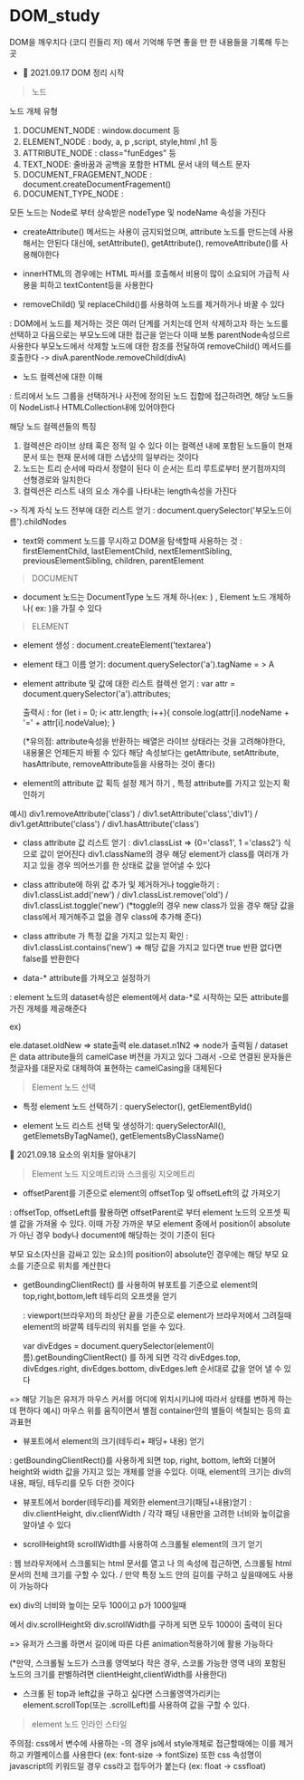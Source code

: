 # DOM_study

DOM을 깨우치다 (코디 린들리 저) 에서 기억해 두면 좋을 만 한 내용들을 기록해 두는 곳 

- 🎉 2021.09.17 DOM 정리 시작 

> 노드

노드 개체 유형 

1) DOCUMENT_NODE : window.document 등
2) ELEMENT_NODE : body, a, p ,script, style,html ,h1 등 
3) ATTRIBUTE_NODE : class="funEdges" 등 
4) TEXT_NODE: 줄바꿈과 공백을 포함한 HTML 문서 내의 텍스트 문자
5) DOCUMENT_FRAGEMENT_NODE : document.createDocumentFragement()
6) DOCUMENT_TYPE_NODE : <!DOCTYPE html> 

모든 노드는 Node로 부터 상속받은 nodeType 및 nodeName 속성을 가진다 

- createAttribute() 메서드는 사용이 금지되었으며, attribute 노드를 만드는데 사용해서는 안된다 대신에, setAttribute(), getAttribute(), removeAttribute()를 사용해야한다 

- innerHTML의 경우에는 HTML 파서를 호출해서 비용이 많이 소요되어 가급적 사용을 피하고 textContent등을 사용한다 

- removeChild() 및 replaceChild()를 사용하여 노드를 제거하거나 바꿀 수 있다 

: DOM에서 노드를 제거하는 것은 여러 단계를 거치는데 먼저 삭제하고자 하는 노드를 선택하고 다음으로는 부모노드에 대한 접근을 얻는다 이때 보통 parentNode속성으르 사용한다 부모노드에서 삭제할 노드에 대한 참조를 전달하여 removeChild() 메서드를 호출한다 -> divA.parentNode.removeChild(divA)

- 노드 컬렉션에 대한 이해 

: 트리에서 노드 그룹을 선택하거나 사전에 정의된 노드 집합에 접근하려면, 해당 노드들이 NodeList나 HTMLCollection내에 있어야한다 

해당 노드 컬렉션들의 특징 
1) 컬렉션은 라이브 상태 혹은 정적 일 수 있다 이는 컬렉션 내에 포함된 노드들이 현재문서 또는 현재 문서에 대한 스냅샷의 일부라는 것이다 
2) 노드는 트리 순서에 따라서 정렬이 된다 이 순서는 트리 루트로부터 분기점까지의 선형경로와 일치한다
3) 컬렉션은 리스트 내의 요소 개수를 나타내는 length속성을 가진다

-> 직계 자식 노드 전부에 대한 리스트 얻기  : document.querySelector('부모노드이름').childNodes 

- text와 comment 노드를 무시하고 DOM을 탐색할때 사용하는 것 
: firstElementChild, lastElementChild, nextElementSibling, previousElementSibling, children, parentElement 

> DOCUMENT

- document 노드는 DocumentType 노드 개체 하나(ex: <!DOCTYPE html>) , Element 노드 개체하나( ex: <html lang="en">)을 가질 수 있다 
  
> ELEMENT
  
- element 생성 : document.createElement('textarea')
  
- element 태그 이름 얻기: document.querySelector('a').tagName = > A 
  
- element attribute 및 값에 대한 리스트 컬렉션 얻기 : var attr =  document.querySelector('a').attributes; 
  
  출력시 : for (let i = 0; i< attr.length; i++){ console.log(attr[i].nodeName + '=' + attr[i].nodeValue); }
                                       
  (*유의점: attribute속성을 반환하는 배열은 라이브 상태라는 것을 고려해야한다, 내용물은 언제든지 바뀔 수 있다 해당 속성보다는 getAttribute, setAttribute, hasAttribute, removeAttribute등을 사용하는 것이 좋다)

- element의 attribute 값 획득 설정 제거 하기 , 특정 attribute를 가지고 있는지 확인하기
                                       
예시) div1.removeAttribute('class') / div1.setAttribute('class','div1') / div1.getAttribute('class') / div1.hasAttribute('class') 
                                       
- class attribute 값 리스트 얻기 : div1.classList => {0='class1',  1 ='class2'} 식으로 값이 얻어진다 div1.className의 경우 해당 element가 class를 여러개 가지고 있을 경우  띄어쓰기를 한 상태로 값을 얻어낼 수 있다 
  
- class attribute에 하위 값 추가 및 제거하거나  toggle하기 : div1.classList.add('new') / div1.classList.remove('old') / div1.classList.toggle('new') (*toggle의 경우 new class가 있을 경우 해당 값을 class에서 제거해주고 없을 경우 class에 추가해 준다) 
  
- class attribute 가 특정 값을 가지고 있는지 확인 : div1.classList.contains('new') => 해당 값을 가지고 있다면 true 반환 없다면 false를 반환한다 
  
- data-* attribute를 가져오고 설정하기
  
: element 노드의 dataset속성은 element에서 data-*로 시작하는 모든 attribute를 가진 개체를 제공해준다 

  ex) <div data-old-new="state" data-n1-n2="node"></div>
  
  ele.dataset.oldNew => state출력  ele.dataset.n1N2 => node가 출력됨  / dataset은 data attribute들의 camelCase 버전을 가지고 있다 그래서 -으로 연결된 문자들은 첫글자를 대문자로 대체하여 표현하는 camelCasing을 대체된다 
 
  
> Element 노드 선택 
  
- 특정 element 노드 선택하기 : querySelector(), getElementById() 
  
- element 노드 리스트 선택 및 생성하기: querySelectorAll(), getElemetsByTagName(), getElementsByClassName() 
  
🎨 2021.09.18 요소의 위치들 알아내기
  
> Element 노드 지오메트리와 스크롤링 지오메트리 
  
- offsetParent를 기준으로 element의 offsetTop 및 offsetLeft의 값 가져오기
  
: offsetTop, offsetLeft를 활용하면 offsetParent로 부터 element 노드의 오프셋 픽셀 값을 가져올 수 있다. 이때 가장 가까운 부모 element 중에서 position이 absolute가 아닌 경우 body나 document에 해당하는 것이 기준이 된다 
  
부모 요소(자신을 감싸고 있는 요소)의 position이 absolute인 경우에는 해당 부모 요소를 기준으로 위치를 계산한다 
  
- getBoundingClientRect() 를 사용하여 뷰포트를 기준으로 element의 top,right,bottom,left 테두리의 오프셋을 얻기
  
  : viewport(브라우저)의 좌상단 끝을 기준으로 element가 브라우저에서 그려질때 element의 바깥쪽 테두리의 위치를 얻을 수 있다. 
  
  var divEdges = document.querySelector(element이름).getBoundingClientRect() 를 하게 되면 각각 divEdges.top, divEdges.right, divEdges.bottom, divEdges.left 순서대로 값을 얻어 낼 수 있다  
  
=> 해당 기능은 유저가 마우스 커서를 어디에 위치시키냐에 따라서 상태를 변하게 하는데 편하다 예시) 마우스 위를 움직이면서 별점 container안의 별들이 색칠되는 등의 효과표현
  
- 뷰포트에서 element의 크기(테두리+ 패딩+ 내용) 얻기
  
: getBoundingClientRect()를 사용하게 되면 top, right, bottom, left와 더불어 height와 width 값을 가지고 있는 개체를 얻을 수있다. 이때, element의 크기는 div의 내용, 패딩, 테두리를 모두 더한 것이다 
  
- 뷰포트에서 border(테두리)를 제외한 element크기(패딩+내용)얻기 : div.clientHeight, div.clientWidth / 각각 패딩 내용만을 고려한 너비와 높이값을 알아낼 수 있다 
  
- scrollHeight와 scrollWidth를 사용하여 스크롤될 element의 크기 얻기 
  
: 웹 브라우저에서 스크롤되는 html 문서를 열고 <html>나 <body>의 속성에 접근하면, 스크롤될 html문서의 전체 크기를 구할 수 있다. / 만약 특정 노드 안의 길이를 구하고 싶을때에도 사용이 가능하다 
  
  ex) div의 너비와 높이는 모두 100이고 p가 1000일때 <div><p></p></div> 에서 div.scrollHeight와 div.scrollWidth를 구하게 되면 모두 1000이 출력이 된다 
  
 => 유저가 스크롤 하면서 길이에 따른 다른 animation적용하기에 활용 가능하다 
  
  (*만약, 스크롤될 노드가 스크롤 영역보다 작은 경우, 스코롤 가능한 영역 내의 포함된 노드의 크기를 판별하려면 clientHeight,clientWidth를 사용한다)
  
- 스크롤 된 top과 left값을 구하고 싶다면 스크롤영역가리키는element.scrollTop(또는 .scrollLeft)를 사용하여 값을 구할 수 있다.
  
> element 노드 인라인 스타일 
  
주의점: css에서 변수에 사용하는 -의 경우 js에서 style개체로 접근할때에는 이를 제거 하고 카멜케이스를 사용한다 (ex: font-size -> fontSize) 또한 css 속성명이 javascript의 키워드일 경우 css라고 접두어가 붙는다 (ex: float -> cssfloat) 
